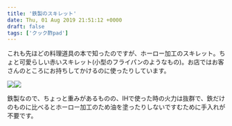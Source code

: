 ```yaml
---
title: '鉄製のスキレット'
date: Thu, 01 Aug 2019 21:51:12 +0000
draft: false
tags: ['クック酢pad']
---
```


これも先ほどの料理道具の本で知ったのですが、ホーロー加工のスキレット。ちょと可愛らしい赤いスキレット(小型のフライパンのようなもの)。お店ではお客さんのところにお持ちしてかけるのに使ったりしています。

[![](//ws-fe.amazon-adsystem.com/widgets/q?_encoding=UTF8&ASIN=B01M1JHNNM&Format=_SL160_&ID=AsinImage&MarketPlace=JP&ServiceVersion=20070822&WS=1&tag=hrm0a-22&language=ja_JP)](https://www.amazon.co.jp/gp/product/B01M1JHNNM/ref=as_li_ss_il?ie=UTF8&psc=1&linkCode=li2&tag=hrm0a-22&linkId=80f70748d4ff8c9171063cebe7e19670&language=ja_JP)![](https://ir-jp.amazon-adsystem.com/e/ir?t=hrm0a-22&language=ja_JP&l=li2&o=9&a=B01M1JHNNM)  

鉄製なので、ちょっと重みがあるものの、IHで使った時の火力は抜群で、鉄だけのものに比べるとホーロー加工のため油を塗ったりしないですむために手入れが不要です。